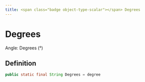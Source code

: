 ```yaml
---
title: <span class="badge object-type-scalar"></span> Degrees
---
```

# <span class="badge object-type-scalar"></span> Degrees

Angle: Degrees (°)

## Definition

```java
public static final String Degrees = degree
```
